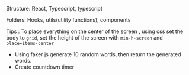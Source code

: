
Structure: 
React, Typescript, typescript

Folders: Hooks, utils(utility functions), components


Tips : To place everything on the center of the screen , using css set the body to `grid`, set the height of the screen with `min-h-screen` and `place=items-center`

- Using faker js generate 10 random words, then return the generated words.
- Create countdown timer 
